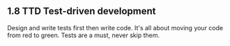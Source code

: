 ## 1.8 TTD Test-driven development

Design and write tests first then write code. It's all about moving your
code from red to green. Tests are a must, never skip them.

